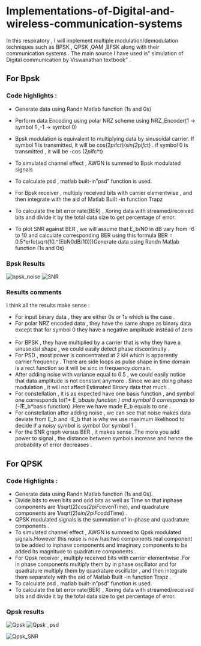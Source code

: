 # Implementations-of-Digital-and-wireless-communication-systems 
In this respiratory , I will implement multiple modulation/demodulation techniques such as BPSK , QPSK ,QAM ,BFSK  along with their communication systems . The main source  I have used is" simulation of Digital communication by Viswanathan textbook" .

## For Bpsk

### **Code highlights**  :
* Generate data using Randn Matlab function (1s and 0s)  
* Perform data Encoding using polar NRZ scheme using NRZ_Encoder(1 → symbol 1 ,-1  → symbol 0)  
* Bpsk modulation is equivalent to multiplying data by sinusoidal carrier. If symbol 1 is transmitted, it will be cos(2*pi*fc*t)/sin(2*pi*fc*t) . if symbol 0 is transmitted , it will be -cos (2*pi*fc*t)  

* To simulated channel effect , AWGN is summed to Bpsk modulated signals   

* To calculate psd , matlab built-in”psd” function is used.  
* For Bpsk receiver , multiply received bits with carrier elementwise , and then integrate with the aid of Matlab Built -in function Trapz
* To calculate the bit error rate(BER) , Xoring  data with streamed/received  bits and divide it by the total data size to get percentage of error.  
* To plot SNR against BER , we will assume that E_b/N0 in dB  vary from -6 to 10 and calculate corresponding BER using this formula BER =   0.5*erfc(sqrt(10.^(EbN0dB/10)))Generate data using Randn Matlab function (1s and 0s)  


### Bpsk Results 

![bpsk_noise](https://user-images.githubusercontent.com/46730861/69485692-9b5b2800-0e4b-11ea-86a1-84f5fdddc719.png)
![SNR](https://user-images.githubusercontent.com/46730861/69485734-381dc580-0e4c-11ea-8fac-51c09dc816c4.png)

### Results comments 
I think all the results make sense :
* For input binary data , they are either 0s or 1s which is the case .
* For polar NRZ encoded data , they have the same shape as binary data except that for symbol 0 they have a negative  amplitude instead of zero .
* For BPSK , they have multiplied by a carrier that is why they have a sinusoidal shape , we could easily detect phase discontinuity .
* For PSD , most power is   concentrated at 2 kH which is apparently carrier frequency . There are side loops as pulse shape in time domain is a rect function so it will be sinc in frequency domain.
* After adding noise with variance equal to 0.5  , we could easily notice that data amplitude is not constant anymore . Since we are doing phase modulation , it will not affect Estimated Binary data that much .
* For constellation , it is as expected have one basis function , and symbol one corresponds to(1* E_b*basis function ) and symbol 0 corresponds to (-1*E_b*basis function)  .Here we have made E_b equals to one .
* For constellation after adding noise , we can see that noise makes data deviate from E_b  and -E_b that is why we use maximum likelihood to decide if a noisy symbol is symbol 0or symbol 1 .
* For the SNR graph versus BER , it makes sense .The more you add power to signal , the distance between symbols increase and hence the probability of error decreases .

## For QPSK 
### Code Highlights :

* Generate data using Randn Matlab function (1s and 0s).
* Divide bits to even bits and odd bits as well as Time so that inphase components are 1/sqrt(2)*cos(2*pi*Fc*evenTime), and quadrature  components are  1/sqrt(2)*sin(2*pi*Fc*oddTime) .
* QPSK modulated signals  is the summation of in-phase and quadrature components .
* To simulated channel effect , AWGN is summed to Qpsk modulated signals.However this noise is now has two components real component to be added to inphase components and imaginary components to be added its magnitude to quadrature components  .
* For Qpsk receiver , multiply received bits with carrier elementwise .For in phase components multiply them by in phase oscillator and for quadrature multiply them by quadrature oscillator  , and then integrate them separately  with the aid of Matlab Built -in function Trapz .
* To calculate psd , matlab built-in”psd” function is used.
* To calculate the bit error rate(BER) , Xoring  data with streamed/received  bits and divide it by the total data size to get percentage of error.

### Qpsk results 

![Qpsk](https://user-images.githubusercontent.com/46730861/69485796-2688ed80-0e4d-11ea-99ad-f741138508b3.png)
![Qpsk _psd](https://user-images.githubusercontent.com/46730861/69485799-2ab50b00-0e4d-11ea-9b85-3442f619d789.png)

![Qpsk_SNR](https://user-images.githubusercontent.com/46730861/69485774-cbef9180-0e4c-11ea-9d1f-db2e2979868e.png)






